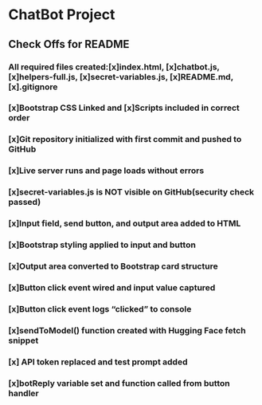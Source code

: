 # ChatBot Project
## Check Offs for README
### All required files created:[x]index.html, [x]chatbot.js, [x]helpers-full.js, [x]secret-variables.js, [x]README.md, [x].gitignore
### [x]Bootstrap CSS Linked and [x]Scripts included in correct order
### [x]Git repository initialized with first commit and pushed to GitHub
### [x]Live server runs and page loads without errors
### [x]secret-variables.js is NOT visible on GitHub(security check passed)
### [x]Input field, send button, and output area added to HTML
### [x]Bootstrap styling applied to input and button
### [x]Output area converted to Bootstrap card structure
### [x]Button click event wired and input value captured
### [x]Button click event logs “clicked” to console
### [x]sendToModel() function created with Hugging Face fetch snippet
### [x] API token replaced and test prompt added
### [x]botReply variable set and function called from button handler
